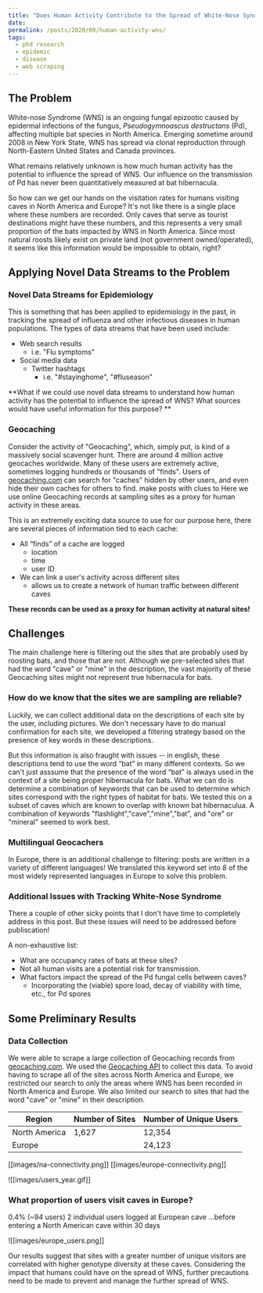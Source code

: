 ```yaml
---
title: "Does Human Activity Contribute to the Spread of White-Nose Syndrome?"
date:
permalink: /posts/2020/09/human-activity-wns/
tags:
  - phd research
  - epidemic
  - disease
  - web scraping
---
```


## The Problem

White-nose Syndrome (WNS) is an ongoing fungal epizootic caused by epidermal infections of the fungus, _Pseudogymnoascus destructans_ (Pd), affecting multiple bat species in North America. Emerging sometime around 2008 in New York State, WNS has spread via clonal reproduction through North-Eastern United States and Canada provinces.

What remains relatively unknown is how much human activity has the potential to influence the spread of WNS. Our influence on the transmission of Pd has never been quantitatively measured at bat hibernacula.

So how can we get our hands on the visitation rates for humans visiting caves in North America and Europe? It's not like there is a single place where these numbers are recorded. Only caves that serve as tourist destinations might have these numbers, and this represents a very small proportion of the bats impacted by WNS in North America. Since most natural roosts likely exist on private land (not government owned/operated), it seems like this information would be impossible to obtain, right?

## Applying Novel Data Streams to the Problem

### Novel Data Streams for Epidemiology

This is something that has been applied to epidemiology in the past, in tracking the spread of influenza and other infectious diseases in human populations. The types of data streams that have been used include:

- Web search results
  - i.e. "Flu symptoms"
- Social media data
  - Twitter hashtags
    - i.e. "#stayinghome", "#fluseason"

**What if we could use novel data streams to understand how human activity has the potential to influence the spread of WNS? What sources would have useful information for this purpose?
**

### Geocaching

Consider the activity of "Geocaching", which, simply put, is kind of a massively social scavenger hunt. There are around 4 million active geocaches worldwide. Many of these users are extremely active, sometimes logging hundreds or thousands of "finds". Users of [geocaching.com](geocaching.com) can search for "caches" hidden by other users, and even hide their own caches for others to find. make posts with clues to Here we use online Geocaching records at sampling sites as a proxy for human activity in these areas.

This is an extremely exciting data source to use for our purpose here, there are several pieces of information tied to each cache:

- All “finds” of a cache are logged
  - location
  - time
  - user ID
- We can link a user's activity across different sites
  - allows us to create a network of human traffic between different caves

**These records can be used as a proxy for human activity at natural sites!**

## Challenges

The main challenge here is filtering out the sites that are probably used by roosting bats, and those that are not. Although we pre-selected sites that had the word "cave" or "mine" in the description, the vast majority of these Geocaching sites might not represent true hibernacula for bats.

### How do we know that the sites we are sampling are reliable?

Luckily, we can collect additional data on the descriptions of each site by the user, including pictures. We don't necessary have to do manual confirmation for each site, we developed a filtering strategy based on the presence of key words in these descriptions.

But this information is also fraught with issues -- in english, these descriptions tend to use the word “bat” in many different contexts. So we can't just asssume that the presence of the word “bat” is always used in the context of a site being proper hibernacula for bats. What we can do is determine a combination of keywords that can be used to determine which sites correspond with the right types of habitat for bats. We tested this on a subset of caves which are known to overlap with known bat hibernaculua. A combination of keywords "flashlight","cave","mine","bat", and "ore" or "mineral" seemed to work best.

### Multilingual Geocachers

In Europe, there is an additional challenge to filtering: posts are written in a variety of different languages! We translated this keyword set into 8 of the most widely represented languages in Europe to solve this problem.

### Additional Issues with Tracking White-Nose Syndrome

There a couple of other sicky points that I don't have time to completely address in this post. But these issues will need to be addressed before publiscation!

A non-exhaustive list:

- What are occupancy rates of bats at these sites?
- Not all human visits are a potential risk for transmission.
- What factors impact the spread of the Pd fungal cells between caves?
  - Incorporating the (viable) spore load, decay of viability with time, etc., for Pd spores

## Some Preliminary Results

### Data Collection

We were able to scrape a large collection of Geocaching records from [geocaching.com](geocaching.com). We used the [Geocaching API](https://www.geocaching.com/developers/documentation/api) to collect this data. To avoid having to scrape all of the sites across North America and Europe, we restricted our search to only the areas where WNS has been recorded in North America and Europe. We also limited our search to sites that had the word "cave" or "mine" in their description.

| Region        | Number of Sites | Number of Unique Users |
| ------------- | --------------- | ---------------------- |
| North America | 1,627           | 12,354                 |
| Europe        |                 | 24,123                 |

[[images/na-connectivity.png]]
[[images/europe-connectivity.png]]

![[images/users_year.gif]]

### What proportion of users visit caves in Europe?

0.4% (~94 users)
2 individual users logged at European cave
...before entering a North American cave within 30 days

![[images/europe_users.png]]

Our results suggest that sites with a greater number of unique visitors are correlated with higher genotype diversity at these caves. Considering the impact that humans could have on the spread of WNS, further precautions need to be made to prevent and manage the further spread of WNS.
